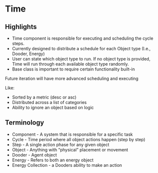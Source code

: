 # Time

## Highlights

* Time component is responsible for executing and scheduling the cycle steps.
* Currently designed to distribute a schedule for each Object type (I.e., Dooder, Energy)
* User can state which object type to run. If no object type is provided, Time will run through each available object type randomly.
* Base class is important to require certain functionality built-in

Future iteration will have more advanced scheduling and executing

Like:

* Sorted by a metric (desc or asc)
* Distributed across a list of categories
* Ability to ignore an object based on logic

## Terminology

* Component - A system that is responsible for a specific task
* Cycle - Time period where all object actions happen (step by step)
* Step - A single action phase for any given object
* Object - Anything with “physical” placement or movement
* Dooder - Agent object
* Energy - Refers to both an energy object
* Energy Collection - a Dooders ability to make an action
